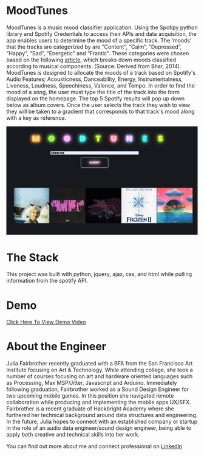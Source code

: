 # MoodTunes

MoodTunes is a music mood classifier application. Using the Spotipy python library and Spotify Credentials to access their APIs and data acquisition, the app enables users to determine the mood of a specific track. The ‘moods’ that the tracks are categorized by are “Content”, “Calm”, “Depressed”, “Happy”, “Sad”, “Energetic” and “Frantic”. These categories were chosen based on the following [article](https://sites.tufts.edu/eeseniordesignhandbook/2015/music-mood-classification/), which breaks down moods classified according to musical components. (Source: Derived from Bhar, 2014). MoodTunes is designed to allocate the moods of a track based on Spotify's Audio Features; Acousticness, Danceability, Energy, Instrumentalness, Liveness, Loudness, Speechiness, Valence, and Tempo. In order to find the mood of a song, the user must type the title of the track into the form displayed on the homepage. The top 5 Spotify results will pop up down below as album covers. Once the user selects the track they wish to view they will be taken to a gradient that corresponds to that track's mood along with a key as reference.

![Homepage](MoodTunes.png)

# The Stack

This project was built with python, jquery, ajax, css, and html while pulling information from the spotify API. 

# Demo 

[Click Here To View Demo Video](https://www.youtube.com/watch?v=uLIeZLqDHLw)

# About the Engineer
Julia Fairbrother recently graduated with a BFA from the San Francisco Art Institute focusing on Art & Technology. While attending college, she took a number of courses focusing on art and hardware oriented languages such as Processing, Max MSP/Jitter, Javascript and Arduino. Immediately following graduation, Fairbrother worked as a Sound Design Engineer for two upcoming mobile games. In this position she navigated remote collaboration while producing and implementing the mobile apps UX/SFX. Fairbrother is a recent graduate of Hackbright Academy where she furthered her technical background around data structures and engineering. In the future, Julia hopes to connect with an established company or startup in the role of an audio data engineer/sound design engineer, being able to apply both creative and technical skills into her work.

You can find out more about me and connect professional on [LinkedIn](www.linkedin.com/in/julia-fairbrother)
